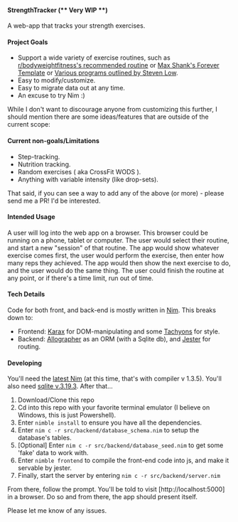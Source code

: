 #### StrengthTracker (** Very WIP **)

A web-app that tracks your strength exercises.

#### Project Goals

* Support a wide variety of exercise routines, such as [r/bodyweightfitness's recommended routine](https://www.reddit.com/r/bodyweightfitness/wiki/kb/recommended_routine#wiki_welcome_to_the_recommended_routine) or [Max Shank's Forever Template](https://maxshank.com/strength-conditioning/forever/) or 
[Various programs outlined by Steven Low](http://stevenlow.org/the-fundamentals-of-bodyweight-strength-training/).
* Easy to modify/customize.
* Easy to migrate data out at any time. 
* An excuse to try Nim :)


While I don't want to discourage anyone from customizing this further, I should mention there are some ideas/features that are outside of the current scope:

#### Current non-goals/Limitations

* Step-tracking.
* Nutrition tracking.
* Random exercises ( aka CrossFit WODS ).
* Anything with variable intensity (like drop-sets).

That said, if you can see a way to add any of the above (or more) - please send me a PR!  I'd be interested.

#### Intended Usage

A user will log into the web app on a browser.  This browser could be running on a phone, tablet or computer.  The user would select their routine, and start a new "session" of that routine.  The app would show whatever exercise comes first, the user would perform the exercise, then enter how many reps they achieved.  The app would then show the next exercise to do, and the user would do the same thing.  The user could finish the routine at any point, or if there's a time limit, run out of time.

#### Tech Details

Code for both front, and back-end is mostly written in [Nim](http://www.nim-lang.org).  This breaks down to:

* Frontend: [Karax](https://github.com/pragmagic/karax) for DOM-manipulating and some [Tachyons](https://tachyons.io/) for style.
* Backend: [Allographer](https://github.com/itsumura-h/nim-allographer) as an ORM (with a Sqlite db), and [Jester](https://github.com/dom96/jester) for routing.

#### Developing

You'll need the [latest Nim](https://nim-lang.org/install.html) (at this time, that's with compiler v 1.3.5).  You'll also need [sqlite v.3.19.3](https://www.sqlite.org/index.html).  After that...


1. Download/Clone this repo
2.  Cd into this repo with your favorite terminal emulator (I believe on Windows, this is just Powershell).
3.  Enter `nimble install` to ensure you have all the dependencies.
4.  Enter `nim c -r src/backend/database_schema.nim` to setup the database's tables.
5.  [Optional] Enter `nim c -r src/backend/database_seed.nim` to get some 'fake' data to work with.
6. Enter `nimble frontend` to compile the front-end code into js, and make it servable by jester.
7. Finally, start the server by entering `nim c -r src/backend/server.nim`

From there, follow the prompt.  You'll be told to visit [http://localhost:5000] in a browser.  Do so and from there, the app should present itself.

Please let me know of any issues.